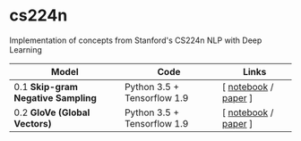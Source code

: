 # cs224n
Implementation of concepts from Stanford's CS224n NLP with Deep Learning


Model | Code | Links
------|------|------
0.1  **Skip-gram Negative Sampling** | Python 3.5 + Tensorflow 1.9 | \[ [notebook](https://github.com/howkhang/cs224n/blob/master/notebooks/word2vec-skipgram.ipynb) / [paper](https://papers.nips.cc/paper/5021-distributed-representations-of-words-and-phrases-and-their-compositionality.pdf) \]
0.2 **GloVe (Global Vectors)** | Python 3.5 + Tensorflow 1.9 | \[ [notebook](https://github.com/howkhang/cs224n/blob/master/notebooks/glove.ipynb) / [paper](https://nlp.stanford.edu/pubs/glove.pdf) \]

